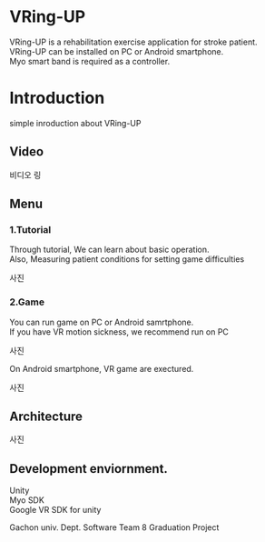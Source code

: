 VRing-UP
==========
VRing-UP is a rehabilitation exercise application for stroke patient. <br>
VRing-UP can be installed on PC or Android smartphone. <br>
Myo smart band is required as a controller. <br>

Introduction
============
simple inroduction about VRing-UP
## Video
비디오 링

## Menu
### 1.Tutorial

Through tutorial, We can learn about basic operation.<br>
Also, Measuring patient conditions for setting game difficulties<br>

사진

### 2.Game

You can run game on PC or Android samrtphone. <br>
If you have VR motion sickness, we recommend run on PC <br>

사진

On Android smartphone, VR game are exectured.

사진

## Architecture

사진

## Development enviornment.

Unity <br>
Myo SDK <br>
Google VR SDK for unity <br>

Gachon univ. Dept. Software Team 8 Graduation Project
